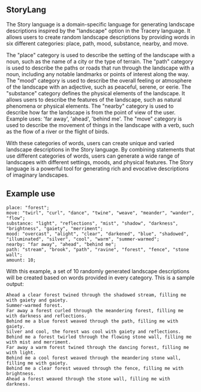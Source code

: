 ## StoryLang
The Story language is a domain-specific language for generating landscape descriptions inspired by the "landscape" option in the Tracery language. It allows users to create random landscape descriptions by providing words in six different categories: place, path, mood, substance, nearby, and move.

The "place" category is used to describe the setting of the landscape with a noun, such as the name of a city or the type of terrain.
The "path" category is used to describe the paths or roads that run through the landscape with a noun, including any notable landmarks or points of interest along the way.
The "mood" category is used to describe the overall feeling or atmosphere of the landscape with an adjective, such as peaceful, serene, or eerie. 
The "substance" category defines the physical elements of the landscape. It allows users to describe the features of the landscape, such as natural phenomena or physical elements.
The "nearby" category is used to describe how far the landscape is from the point of view of the user. Example uses: 'far away', 'ahead', 'behind me'. 
The "move" category is used to describe the movement of things in the landscape with a verb, such as the flow of a river or the flight of birds.

With these categories of words, users can create unique and varied landscape descriptions in the Story language. By combining statements that use different categories of words, users can generate a wide range of landscapes with different settings, moods, and physical features. The Story language is a powerful tool for generating rich and evocative descriptions of imaginary landscapes.

## Example use
```
place: "forest";
move: "twirl", "curl", "dance", "twine", "weave", "meander", "wander", "flow";
substance: "light", "reflections", "mist", "shadow", "darkness", "brightness", "gaiety", "merriment";
mood: "overcast", "alight", "clear", "darkened", "blue", "shadowed", "illuminated", "silver", "cool", "warm", "summer-warmed";
nearby: "far away", "ahead", "behind me";
path: "stream", "brook", "path", "ravine", "forest", "fence", "stone wall";
amount: 10;
```

With this example, a set of 10 randomly generated landscape descriptions will be created based on words provided in every category. This is a sample output:
```
Ahead a clear forest twined through the shadowed stream, filling me with gaiety and gaiety.
Summer-warmed forest.
Far away a forest curled through the meandering forest, filling me with darkness and reflections.
Behind me a blue forest weaved through the path, filling me with gaiety.
Silver and cool, the forest was cool with gaiety and reflections.
Behind me a forest twirled through the flowing stone wall, filling me with mist and merriment.
Far away a warm forest twined through the dancing forest, filling me with light.
Behind me a cool forest weaved through the meandering stone wall, filling me with gaiety.
Behind me a clear forest weaved through the fence, filling me with brightness.
Ahead a forest weaved through the stone wall, filling me with darkness.
```
